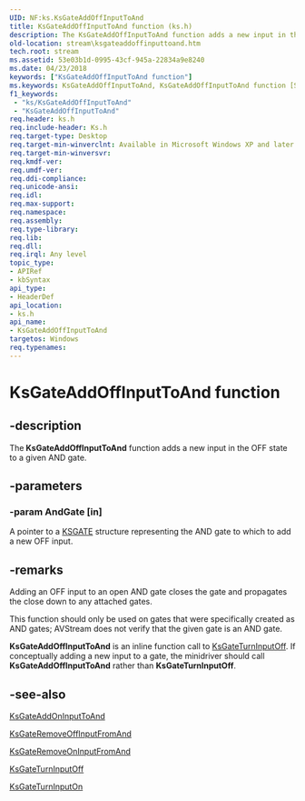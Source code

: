 ```yaml
---
UID: NF:ks.KsGateAddOffInputToAnd
title: KsGateAddOffInputToAnd function (ks.h)
description: The KsGateAddOffInputToAnd function adds a new input in the OFF state to a given AND gate.
old-location: stream\ksgateaddoffinputtoand.htm
tech.root: stream
ms.assetid: 53e03b1d-0995-43cf-945a-22834a9e8240
ms.date: 04/23/2018
keywords: ["KsGateAddOffInputToAnd function"]
ms.keywords: KsGateAddOffInputToAnd, KsGateAddOffInputToAnd function [Streaming Media Devices], avfunc_52efe27b-d77a-490d-beba-3a05b3d5ed83.xml, ks/KsGateAddOffInputToAnd, stream.ksgateaddoffinputtoand
f1_keywords:
 - "ks/KsGateAddOffInputToAnd"
 - "KsGateAddOffInputToAnd"
req.header: ks.h
req.include-header: Ks.h
req.target-type: Desktop
req.target-min-winverclnt: Available in Microsoft Windows XP and later operating systems and DirectX 8.0 and later DirectX versions.
req.target-min-winversvr: 
req.kmdf-ver: 
req.umdf-ver: 
req.ddi-compliance: 
req.unicode-ansi: 
req.idl: 
req.max-support: 
req.namespace: 
req.assembly: 
req.type-library: 
req.lib: 
req.dll: 
req.irql: Any level
topic_type:
- APIRef
- kbSyntax
api_type:
- HeaderDef
api_location:
- ks.h
api_name:
- KsGateAddOffInputToAnd
targetos: Windows
req.typenames: 
---
```


# KsGateAddOffInputToAnd function


## -description


The<b> KsGateAddOffInputToAnd</b> function adds a new input in the OFF state to a given AND gate. 


## -parameters




### -param AndGate [in]

A pointer to a <a href="https://docs.microsoft.com/windows-hardware/drivers/ddi/ks/ns-ks-_ksgate">KSGATE</a> structure representing the AND gate to which to add a new OFF input.


## -remarks



Adding an OFF input to an open AND gate closes the gate and propagates the close down to any attached gates.

This function should only be used on gates that were specifically created as AND gates; AVStream does not verify that the given gate is an AND gate.

<b>KsGateAddOffInputToAnd</b> is an inline function call to <a href="https://docs.microsoft.com/windows-hardware/drivers/ddi/ks/nf-ks-ksgateturninputoff">KsGateTurnInputOff</a>. If conceptually adding a new input to a gate, the minidriver should call <b>KsGateAddOffInputToAnd</b> rather than <b>KsGateTurnInputOff</b>. 




## -see-also




<a href="https://docs.microsoft.com/windows-hardware/drivers/ddi/ks/nf-ks-ksgateaddoninputtoand">KsGateAddOnInputToAnd</a>



<a href="https://docs.microsoft.com/windows-hardware/drivers/ddi/ks/nf-ks-ksgateremoveoffinputfromand">KsGateRemoveOffInputFromAnd</a>



<a href="https://docs.microsoft.com/windows-hardware/drivers/ddi/ks/nf-ks-ksgateremoveoninputfromand">KsGateRemoveOnInputFromAnd</a>



<a href="https://docs.microsoft.com/windows-hardware/drivers/ddi/ks/nf-ks-ksgateturninputoff">KsGateTurnInputOff</a>



<a href="https://docs.microsoft.com/windows-hardware/drivers/ddi/ks/nf-ks-ksgateturninputon">KsGateTurnInputOn</a>
 

 

